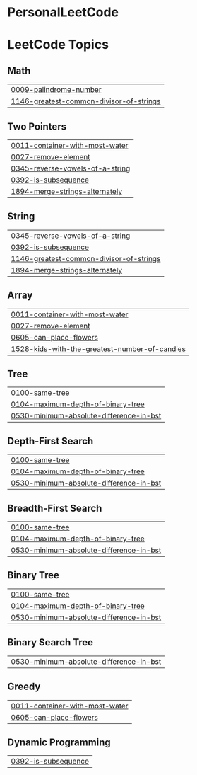 # PersonalLeetCode

<!---LeetCode Topics Start-->
# LeetCode Topics
## Math
|  |
| ------- |
| [0009-palindrome-number](https://github.com/AdityaSidharta/PersonalLeetCode/tree/master/0009-palindrome-number) |
| [1146-greatest-common-divisor-of-strings](https://github.com/AdityaSidharta/PersonalLeetCode/tree/master/1146-greatest-common-divisor-of-strings) |
## Two Pointers
|  |
| ------- |
| [0011-container-with-most-water](https://github.com/AdityaSidharta/PersonalLeetCode/tree/master/0011-container-with-most-water) |
| [0027-remove-element](https://github.com/AdityaSidharta/PersonalLeetCode/tree/master/0027-remove-element) |
| [0345-reverse-vowels-of-a-string](https://github.com/AdityaSidharta/PersonalLeetCode/tree/master/0345-reverse-vowels-of-a-string) |
| [0392-is-subsequence](https://github.com/AdityaSidharta/PersonalLeetCode/tree/master/0392-is-subsequence) |
| [1894-merge-strings-alternately](https://github.com/AdityaSidharta/PersonalLeetCode/tree/master/1894-merge-strings-alternately) |
## String
|  |
| ------- |
| [0345-reverse-vowels-of-a-string](https://github.com/AdityaSidharta/PersonalLeetCode/tree/master/0345-reverse-vowels-of-a-string) |
| [0392-is-subsequence](https://github.com/AdityaSidharta/PersonalLeetCode/tree/master/0392-is-subsequence) |
| [1146-greatest-common-divisor-of-strings](https://github.com/AdityaSidharta/PersonalLeetCode/tree/master/1146-greatest-common-divisor-of-strings) |
| [1894-merge-strings-alternately](https://github.com/AdityaSidharta/PersonalLeetCode/tree/master/1894-merge-strings-alternately) |
## Array
|  |
| ------- |
| [0011-container-with-most-water](https://github.com/AdityaSidharta/PersonalLeetCode/tree/master/0011-container-with-most-water) |
| [0027-remove-element](https://github.com/AdityaSidharta/PersonalLeetCode/tree/master/0027-remove-element) |
| [0605-can-place-flowers](https://github.com/AdityaSidharta/PersonalLeetCode/tree/master/0605-can-place-flowers) |
| [1528-kids-with-the-greatest-number-of-candies](https://github.com/AdityaSidharta/PersonalLeetCode/tree/master/1528-kids-with-the-greatest-number-of-candies) |
## Tree
|  |
| ------- |
| [0100-same-tree](https://github.com/AdityaSidharta/PersonalLeetCode/tree/master/0100-same-tree) |
| [0104-maximum-depth-of-binary-tree](https://github.com/AdityaSidharta/PersonalLeetCode/tree/master/0104-maximum-depth-of-binary-tree) |
| [0530-minimum-absolute-difference-in-bst](https://github.com/AdityaSidharta/PersonalLeetCode/tree/master/0530-minimum-absolute-difference-in-bst) |
## Depth-First Search
|  |
| ------- |
| [0100-same-tree](https://github.com/AdityaSidharta/PersonalLeetCode/tree/master/0100-same-tree) |
| [0104-maximum-depth-of-binary-tree](https://github.com/AdityaSidharta/PersonalLeetCode/tree/master/0104-maximum-depth-of-binary-tree) |
| [0530-minimum-absolute-difference-in-bst](https://github.com/AdityaSidharta/PersonalLeetCode/tree/master/0530-minimum-absolute-difference-in-bst) |
## Breadth-First Search
|  |
| ------- |
| [0100-same-tree](https://github.com/AdityaSidharta/PersonalLeetCode/tree/master/0100-same-tree) |
| [0104-maximum-depth-of-binary-tree](https://github.com/AdityaSidharta/PersonalLeetCode/tree/master/0104-maximum-depth-of-binary-tree) |
| [0530-minimum-absolute-difference-in-bst](https://github.com/AdityaSidharta/PersonalLeetCode/tree/master/0530-minimum-absolute-difference-in-bst) |
## Binary Tree
|  |
| ------- |
| [0100-same-tree](https://github.com/AdityaSidharta/PersonalLeetCode/tree/master/0100-same-tree) |
| [0104-maximum-depth-of-binary-tree](https://github.com/AdityaSidharta/PersonalLeetCode/tree/master/0104-maximum-depth-of-binary-tree) |
| [0530-minimum-absolute-difference-in-bst](https://github.com/AdityaSidharta/PersonalLeetCode/tree/master/0530-minimum-absolute-difference-in-bst) |
## Binary Search Tree
|  |
| ------- |
| [0530-minimum-absolute-difference-in-bst](https://github.com/AdityaSidharta/PersonalLeetCode/tree/master/0530-minimum-absolute-difference-in-bst) |
## Greedy
|  |
| ------- |
| [0011-container-with-most-water](https://github.com/AdityaSidharta/PersonalLeetCode/tree/master/0011-container-with-most-water) |
| [0605-can-place-flowers](https://github.com/AdityaSidharta/PersonalLeetCode/tree/master/0605-can-place-flowers) |
## Dynamic Programming
|  |
| ------- |
| [0392-is-subsequence](https://github.com/AdityaSidharta/PersonalLeetCode/tree/master/0392-is-subsequence) |
<!---LeetCode Topics End-->